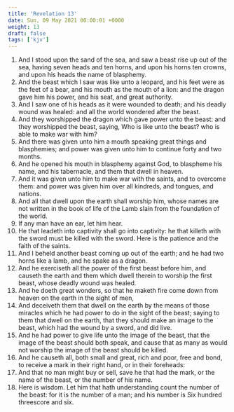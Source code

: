 ```yaml
---
title: 'Revelation 13'
date: Sun, 09 May 2021 00:00:01 +0000
weight: 13
draft: false
tags: ['kjv'] 
---
```


1. And I stood upon the sand of the sea, and saw a beast rise up out of the sea, having seven heads and ten horns, and upon his horns ten crowns, and upon his heads the name of blasphemy.
2. And the beast which I saw was like unto a leopard, and his feet were as the feet of a bear, and his mouth as the mouth of a lion: and the dragon gave him his power, and his seat, and great authority.
3. And I saw one of his heads as it were wounded to death; and his deadly wound was healed: and all the world wondered after the beast.
4. And they worshipped the dragon which gave power unto the beast: and they worshipped the beast, saying, Who is like unto the beast? who is able to make war with him?
5. And there was given unto him a mouth speaking great things and blasphemies; and power was given unto him to continue forty and two months.
6. And he opened his mouth in blasphemy against God, to blaspheme his name, and his tabernacle, and them that dwell in heaven.
7. And it was given unto him to make war with the saints, and to overcome them: and power was given him over all kindreds, and tongues, and nations.
8. And all that dwell upon the earth shall worship him, whose names are not written in the book of life of the Lamb slain from the foundation of the world.
9. If any man have an ear, let him hear.
10. He that leadeth into captivity shall go into captivity: he that killeth with the sword must be killed with the sword. Here is the patience and the faith of the saints.
11. And I beheld another beast coming up out of the earth; and he had two horns like a lamb, and he spake as a dragon.
12. And he exerciseth all the power of the first beast before him, and causeth the earth and them which dwell therein to worship the first beast, whose deadly wound was healed.
13. And he doeth great wonders, so that he maketh fire come down from heaven on the earth in the sight of men,
14. And deceiveth them that dwell on the earth by the means of those miracles which he had power to do in the sight of the beast; saying to them that dwell on the earth, that they should make an image to the beast, which had the wound by a sword, and did live.
15. And he had power to give life unto the image of the beast, that the image of the beast should both speak, and cause that as many as would not worship the image of the beast should be killed.
16. And he causeth all, both small and great, rich and poor, free and bond, to receive a mark in their right hand, or in their foreheads:
17. And that no man might buy or sell, save he that had the mark, or the name of the beast, or the number of his name.
18. Here is wisdom. Let him that hath understanding count the number of the beast: for it is the number of a man; and his number is Six hundred threescore and six.
